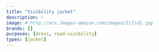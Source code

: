```yaml
---
title: "Visibility jacket"
description: ~
image: # http://ecx.images-amazon.com/images/I/{id}.jpg
brands: []
purposes: [dress, road-visibility]
types: [jacket]
---
```

